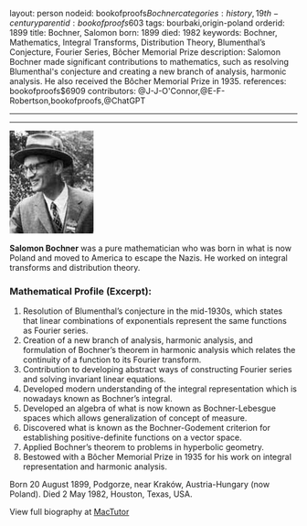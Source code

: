 layout: person
nodeid: bookofproofs$Bochner
categories: history,19th-century
parentid: bookofproofs$603
tags: bourbaki,origin-poland
orderid: 1899
title: Bochner, Salomon
born: 1899
died: 1982
keywords: Bochner, Mathematics, Integral Transforms, Distribution Theory, Blumenthal’s Conjecture, Fourier Series, Bôcher Memorial Prize
description: Salomon Bochner made significant contributions to mathematics, such as resolving Blumenthal's conjecture and creating a new branch of analysis, harmonic analysis. He also received the Bôcher Memorial Prize in 1935.
references: bookofproofs$6909
contributors: @J-J-O'Connor,@E-F-Robertson,bookofproofs,@ChatGPT

---



---

![Bochner.jpg](https://github.com/bookofproofs/bookofproofs.github.io/blob/main/_sources/_assets/images/portraits/Bochner.jpg?raw=true)

**Salomon Bochner** was a pure mathematician who was born in what is now Poland and moved to America to escape the Nazis. He worked on integral transforms and distribution theory.

### Mathematical Profile (Excerpt):
1. Resolution of Blumenthal’s conjecture in the mid-1930s, which states that linear combinations of exponentials represent the same functions as Fourier series.
2. Creation of a new branch of analysis, harmonic analysis, and formulation of Bochner’s theorem in harmonic analysis which relates the continuity of a function to its Fourier transform.
3. Contribution to developing abstract ways of constructing Fourier series and solving invariant linear equations.
4. Developed modern understanding of the integral representation which is nowadays known as Bochner’s integral.
5. Developed an algebra of what is now known as Bochner-Lebesgue spaces which allows generalization of concept of measure.
6. Discovered what is known as the Bochner-Godement criterion for establishing positive-definite functions on a vector space.
7. Applied Bochner’s theorem to problems in hyperbolic geometry.
8. Bestowed with a Bôcher Memorial Prize in 1935 for his work on integral representation and harmonic analysis.

Born 20 August 1899, Podgorze, near Kraków, Austria-Hungary (now Poland). Died 2 May 1982, Houston, Texas, USA.

View full biography at [MacTutor](https://mathshistory.st-andrews.ac.uk/Biographies/Bochner/)
